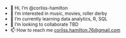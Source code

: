 - 👋 Hi, I’m @corliss-hamilton
- 👀 I’m interested in music, movies, roller derby
- 🌱 I’m currently learning data analytics, R, SQL
- 💞️ I’m looking to collaborate TBD
- 📫 How to reach me corliss.hamilton.76@gmail.com

<!---
corliss-hamilton/corliss-hamilton is a ✨ special ✨ repository because its `README.md` (this file) appears on your GitHub profile.
You can click the Preview link to take a look at your changes.
--->
